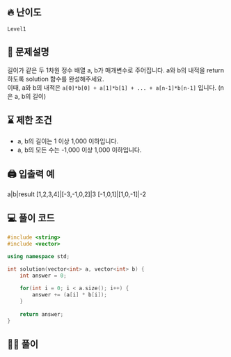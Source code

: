 ## 🔥 난이도
`Level1`

## 📝 문제설명
길이가 같은 두 1차원 정수 배열 a, b가 매개변수로 주어집니다. a와 b의 내적을 return 하도록 solution 함수를 완성해주세요.   
이때, a와 b의 내적은 `a[0]*b[0] + a[1]*b[1] + ... + a[n-1]*b[n-1]` 입니다. (n은 a, b의 길이)


## ⌛️ 제한 조건
- a, b의 길이는 1 이상 1,000 이하입니다.
- a, b의 모든 수는 -1,000 이상 1,000 이하입니다.

## 🖨  입출력 예
a|b|result
[1,2,3,4]|[-3,-1,0,2]|3
[-1,0,1]|[1,0,-1]|-2


## 💻 풀이 코드
```cpp
#include <string>
#include <vector>

using namespace std;

int solution(vector<int> a, vector<int> b) {
    int answer = 0;
    
    for(int i = 0; i < a.size(); i++) {
        answer += (a[i] * b[i]);
    }
    
    return answer;
}
```

## ✍🏻 풀이
